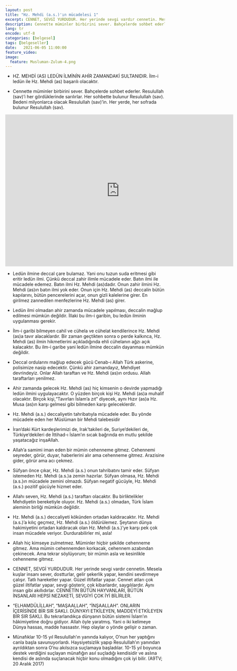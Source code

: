 ```yaml
---
layout: post
title: "Hz. Mehdi (a.s.)'ın mücadelesi 1"
excerpt: CENNET, SEVGİ YURDUDUR. Her yerinde sevgi vardır cennetin. Mesela kuşlar insanı sever, dostturlar, gelir şekerlik yapar, kendini sevdirmeye çalışır.
description: Cennette müminler birbirini sever. Bahçelerde sohbet ederler. Resulullah (sav)’i her gördüklerinde sarılırlar.
lang: tr
encode: utf-8
categories: [belgesel]
tags: [belgeseller]
date:   2021-06-05 11:00:00
feature_video: 
image:
  feature: Musluman-Zulum-4.png
---
```


- HZ. MEHDİ (AS) LEDÜN İLMİNİN AHİR ZAMANDAKİ SULTANIDIR. İlm-i ledün ile Hz. Mehdi (as) başarılı olacaktır.

- Cennette müminler birbirini sever. Bahçelerde sohbet ederler. Resulullah (sav)’i her gördüklerinde sarılırlar. Her sohbette bulunur Resulullah (sav). Bedeni milyonlarca olacak Resulullah (sav)’in. Her yerde, her sofrada bulunur Resulullah (sav).

<div class="responsive-wrap">
<iframe src="https://e.pcloud.link/publink/show?code=XZ9i2VZa9VKkHk6yTj7HXwsNnuY3HBLBXu7" scrolling="no" frameborder="0" width="720" height="480" allowfullscreen="true" webkitallowfullscreen="true" mozallowfullscreen="true"></iframe>
</div>

- Ledün ilmine deccal çare bulamaz. Yani onu tuzun suda eritmesi gibi eritir ledün ilmi. Çünkü deccal zahir ilimle mücadele eder. Batın ilmi ile mücadele edemez. Batın ilmi Hz. Mehdi (as)dadır. Onun zahir ilmini Hz. Mehdi (as)ın batın ilmi yok eder. Onun için Hz. Mehdi (as) deccalin bütün kapılarını, bütün pencerelerini açar, onun gizli kalelerine girer. En girilmez zannedilen menfezlerine Hz. Mehdi (as) girer.

- Ledün ilmi olmadan ahir zamanda mücadele yapılması, deccalin mağlup edilmesi mümkün değildir. İllaki bu ilm-i garibin, bu ledün ilminin uygulanması gerekir.

- İlm-i garibi bilmeyen cahil ve cühela ve cühelat kendilerince Hz. Mehdi (as)a tavır alacaklardır. Bir zaman geçtikten sonra o perde kalkınca, Hz. Mehdi (as) ilmin hikmetlerini açıkladığında ehli cühelanın ağzı açık kalacaktır. Bu ilm-i garibe yani ledün ilmine deccalin dayanması mümkün değildir.

- Deccal ordularını mağlup edecek gücü Cenab-ı Allah Türk askerine, polisimize nasip edecektir. Çünkü ahir zamandayız, Mehdiyet devrindeyiz. Onlar Allah taraftarı ve Hz. Mehdi (as)ın ordusu. Allah taraftarları yenilmez.

- Ahir zamanda gelecek Hz. Mehdi (as) hiç kimsenin o devirde yapmadığı ledün ilmini uygulayacaktır. O yüzden birçok kişi Hz. Mehdi (as)a muhalif olacaktır. Birçok kişi,“Tavırları İslam’a zıt” diyecek, aynı Hızır (as)a Hz. Musa (as)ın karşı gelmesi gibi bilmeden karşı geleceklerdir.

- Hz. Mehdi (a.s.) deccaliyetin tahribatıyla mücadele eder. Bu yönde mücadele eden her Müslüman bir Mehdi talebesidir

- İran’daki Kürt kardeşlerimizi de, Irak’takileri de, Suriye’dekileri de, Türkiye’dekileri de İttihad-ı İslam’ın sıcak bağrında en mutlu şekilde yaşatacağız inşaAllah.

- Allah’a samimi iman eden bir mümin cehenneme gitmez. Cehennemi seyreder, görür, duyar, haberlerini alır ama cehenneme gitmez. Arazisine gider, görür ama acı çekmez.

- Süfyan önce çıkar, Hz. Mehdi (a.s.) onun tahribatını tamir eder. Süfyan istemeden Hz. Mehdi (a.s.)a zemin hazırlar. Süfyan olmasa, Hz. Mehdi (a.s.)ın mücadele zemini olmazdı. Süfyan negatif gücüyle, Hz. Mehdi (a.s.) pozitif gücüyle hizmet eder.

- Allahı seven, Hz. Mehdi (a.s.) taraftarı olacaktır. Bu birliktelikler Mehdiyetin bereketiyle oluyor. Hz. Mehdi (a.s.) olmadan, Türk İslam aleminin birliği mümkün değildir.

- Hz. Mehdi (a.s.) deccaliyeti kökünden ortadan kaldıracaktır. Hz. Mehdi (a.s.)’a kılıç geçmez, Hz. Mehdi (a.s.) öldürülemez. Şeytanın dünya hakimiyetini ortadan kaldıracak olan Hz. Mehdi (a.s.)’ye karşı pek çok insan mücadele veriyor. Durdurabilirler mi, asla!

- Allah hiç kimseye zulmetmez. Müminler hiçbir şekilde cehenneme gitmez. Ama mümin cehennemden korkacak, cehennem azabından çekinecek. Ama tekrar söylüyorum; bir mümin asla ve kesinlikle cehenneme gitmez.

- CENNET, SEVGİ YURDUDUR. Her yerinde sevgi vardır cennetin. Mesela kuşlar insanı sever, dostturlar, gelir şekerlik yapar, kendini sevdirmeye çalışır. Tatlı hareketler yapar. Güzel iltifatlar yapar. Cennet atları çok güzel iltifatlar yapar, sevgi gösterir, çok kibarlardır, saygılılardır. Aynı insan gibi akıllıdırlar. CENNETİN BÜTÜN HAYVANLARI, BÜTÜN İNSANLARI HEPSİ NEZAKETİ, SEVGİYİ ÇOK İYİ BİLİRLER.

- “ELHAMDÜLİLLAH”, “MAŞAALLAH”, “İNŞAALLAH”. ONLARIN İÇERİSİNDE BİR SIR SAKLI. DÜNYAYI ETKİLEYEN, MADDEYİ ETKİLEYEN BİR SIR SAKLI. Bu tekrarlandıkça dünyanın bütün sistemi İslam’ın hâkimiyetine doğru gidiyor. Allah öyle yaratmış. Yani o iki kelimeye Dünya hassas, madde hassastır. Hep olaylar o yönde gelişir o zaman.

- Münafıklar 10-15 yıl Resulullah’ın yanında kalıyor, O’nun her yaptığını canla başla savunuyorlardı. Haysiyetsizlik yapıp Resulullah’ın yanından ayrıldıktan sonra O’nu akılsızca suçlamaya başladılar. 10-15 yıl boyunca destek verdiğini suçlayan münafığın asıl suçladığı kendisidir ve aslına kendisi de aslında suçlanacak hiçbir konu olmadığını çok iyi bilir. (A9TV; 20 Aralık 2017)
